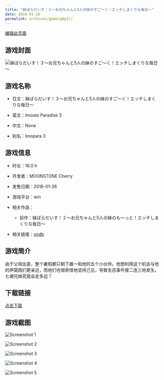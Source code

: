 ```yaml
---
title: "妹ぱらだいす！３～お兄ちゃんと5人の妹のすご～く！エッチしまくりな毎日～"
date: 2018-01-26
permalink: archives/game/q0p2l/
---
```

[编辑此页面](https://github.com/ACG-3/ADV3-source/blob/main/source/_posts/%E5%A6%B9%E3%81%B1%E3%82%89%E3%81%A0%E3%81%84%E3%81%99%EF%BC%81%EF%BC%93%EF%BD%9E%E3%81%8A%E5%85%84%E3%81%A1%E3%82%83%E3%82%93%E3%81%A85%E4%BA%BA%E3%81%AE%E5%A6%B9%E3%81%AE%E3%81%99%E3%81%94%EF%BD%9E%E3%81%8F%EF%BC%81%E3%82%A8%E3%83%83%E3%83%81%E3%81%97%E3%81%BE%E3%81%8F%E3%82%8A%E3%81%AA%E6%AF%8E%E6%97%A5%EF%BD%9E.md)

## 游戏封面

![妹ぱらだいす！３～お兄ちゃんと5人の妹のすご～く！エッチしまくりな毎日～](https://pan.timero.xyz/d/onedrive/img_lib_001/%E5%A6%B9%E3%81%B1%E3%82%89%E3%81%A0%E3%81%84%E3%81%99%EF%BC%81%EF%BC%93%EF%BD%9E%E3%81%8A%E5%85%84%E3%81%A1%E3%82%83%E3%82%93%E3%81%A85%E4%BA%BA%E3%81%AE%E5%A6%B9%E3%81%AE%E3%81%99%E3%81%94%EF%BD%9E%E3%81%8F%EF%BC%81%E3%82%A8%E3%83%83%E3%83%81%E3%81%97%E3%81%BE%E3%81%8F%E3%82%8A%E3%81%AA%E6%AF%8E%E6%97%A5%EF%BD%9E_cover.avif)


## 游戏名称

- 日文：妹ぱらだいす！３～お兄ちゃんと5人の妹のすご～く！エッチしまくりな毎日～
- 英文：Imouto Paradise 3
- 中文：None

- 别名：Imopara 3


## 游戏信息

- 时长：16.0 h
- 开发者：MOONSTONE Cherry
- 发售日期：2018-01-26
- 游戏平台：win
- 相关作品：
   - 前作：妹ぱらだいす！２～お兄ちゃんと5人の妹のも～っと！エッチしまくりな毎日～

- 相关链接：[vndb](https://vndb.org/v21766)


## 游戏简介

由于父母出差，整个暑假都只剩下雄一和他的五个小伙伴。他想利用这个机会与他的伊莫图们更亲近，而他们也很奇怪地坚持己见，导致生态事件接二连三地发生。七濑兄妹究竟会走多远？




## 下载链接

[点击下载](https://pan.timero.xyz/onedrive/adv_lib_001/%E5%A6%B9%E3%81%B1%E3%82%89%E3%81%A0%E3%81%84%E3%81%99%EF%BC%81%EF%BC%93%EF%BD%9E%E3%81%8A%E5%85%84%E3%81%A1%E3%82%83%E3%82%93%E3%81%A85%E4%BA%BA%E3%81%AE%E5%A6%B9%E3%81%AE%E3%81%99%E3%81%94%EF%BD%9E%E3%81%8F%EF%BC%81%E3%82%A8%E3%83%83%E3%83%81%E3%81%97%E3%81%BE%E3%81%8F%E3%82%8A%E3%81%AA%E6%AF%8E%E6%97%A5%EF%BD%9E)


## 游戏截图


![Screenshot 1](https://pan.timero.xyz/d/onedrive/img_lib_001/%E5%A6%B9%E3%81%B1%E3%82%89%E3%81%A0%E3%81%84%E3%81%99%EF%BC%81%EF%BC%93%EF%BD%9E%E3%81%8A%E5%85%84%E3%81%A1%E3%82%83%E3%82%93%E3%81%A85%E4%BA%BA%E3%81%AE%E5%A6%B9%E3%81%AE%E3%81%99%E3%81%94%EF%BD%9E%E3%81%8F%EF%BC%81%E3%82%A8%E3%83%83%E3%83%81%E3%81%97%E3%81%BE%E3%81%8F%E3%82%8A%E3%81%AA%E6%AF%8E%E6%97%A5%EF%BD%9E_Screenshot_1.avif)

![Screenshot 2](https://pan.timero.xyz/d/onedrive/img_lib_001/%E5%A6%B9%E3%81%B1%E3%82%89%E3%81%A0%E3%81%84%E3%81%99%EF%BC%81%EF%BC%93%EF%BD%9E%E3%81%8A%E5%85%84%E3%81%A1%E3%82%83%E3%82%93%E3%81%A85%E4%BA%BA%E3%81%AE%E5%A6%B9%E3%81%AE%E3%81%99%E3%81%94%EF%BD%9E%E3%81%8F%EF%BC%81%E3%82%A8%E3%83%83%E3%83%81%E3%81%97%E3%81%BE%E3%81%8F%E3%82%8A%E3%81%AA%E6%AF%8E%E6%97%A5%EF%BD%9E_Screenshot_2.avif)

![Screenshot 3](https://pan.timero.xyz/d/onedrive/img_lib_001/%E5%A6%B9%E3%81%B1%E3%82%89%E3%81%A0%E3%81%84%E3%81%99%EF%BC%81%EF%BC%93%EF%BD%9E%E3%81%8A%E5%85%84%E3%81%A1%E3%82%83%E3%82%93%E3%81%A85%E4%BA%BA%E3%81%AE%E5%A6%B9%E3%81%AE%E3%81%99%E3%81%94%EF%BD%9E%E3%81%8F%EF%BC%81%E3%82%A8%E3%83%83%E3%83%81%E3%81%97%E3%81%BE%E3%81%8F%E3%82%8A%E3%81%AA%E6%AF%8E%E6%97%A5%EF%BD%9E_Screenshot_3.avif)

![Screenshot 4](https://pan.timero.xyz/d/onedrive/img_lib_001/%E5%A6%B9%E3%81%B1%E3%82%89%E3%81%A0%E3%81%84%E3%81%99%EF%BC%81%EF%BC%93%EF%BD%9E%E3%81%8A%E5%85%84%E3%81%A1%E3%82%83%E3%82%93%E3%81%A85%E4%BA%BA%E3%81%AE%E5%A6%B9%E3%81%AE%E3%81%99%E3%81%94%EF%BD%9E%E3%81%8F%EF%BC%81%E3%82%A8%E3%83%83%E3%83%81%E3%81%97%E3%81%BE%E3%81%8F%E3%82%8A%E3%81%AA%E6%AF%8E%E6%97%A5%EF%BD%9E_Screenshot_4.avif)

![Screenshot 5](https://pan.timero.xyz/d/onedrive/img_lib_001/%E5%A6%B9%E3%81%B1%E3%82%89%E3%81%A0%E3%81%84%E3%81%99%EF%BC%81%EF%BC%93%EF%BD%9E%E3%81%8A%E5%85%84%E3%81%A1%E3%82%83%E3%82%93%E3%81%A85%E4%BA%BA%E3%81%AE%E5%A6%B9%E3%81%AE%E3%81%99%E3%81%94%EF%BD%9E%E3%81%8F%EF%BC%81%E3%82%A8%E3%83%83%E3%83%81%E3%81%97%E3%81%BE%E3%81%8F%E3%82%8A%E3%81%AA%E6%AF%8E%E6%97%A5%EF%BD%9E_Screenshot_5.avif)

